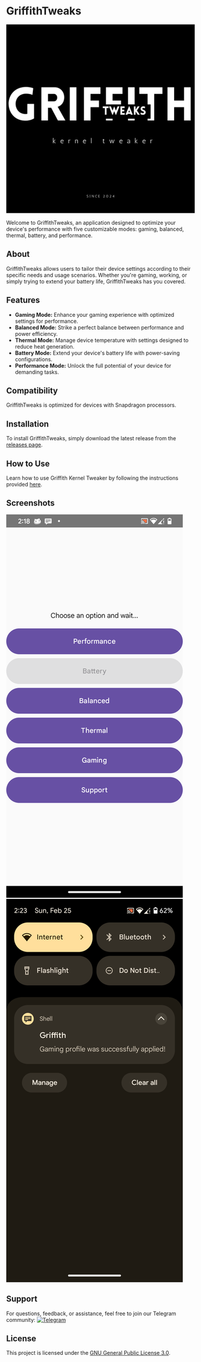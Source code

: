 # GriffithTweaks

![GriffithTweaks Logo](https://github.com/haxislancelot/GriffithTweaks/raw/main/nihil.png)

Welcome to GriffithTweaks, an application designed to optimize your device's performance with five customizable modes: gaming, balanced, thermal, battery, and performance.

## About

GriffithTweaks allows users to tailor their device settings according to their specific needs and usage scenarios. Whether you're gaming, working, or simply trying to extend your battery life, GriffithTweaks has you covered.

## Features

- **Gaming Mode:** Enhance your gaming experience with optimized settings for performance.
- **Balanced Mode:** Strike a perfect balance between performance and power efficiency.
- **Thermal Mode:** Manage device temperature with settings designed to reduce heat generation.
- **Battery Mode:** Extend your device's battery life with power-saving configurations.
- **Performance Mode:** Unlock the full potential of your device for demanding tasks.

## Compatibility

GriffithTweaks is optimized for devices with Snapdragon processors.

## Installation

To install GriffithTweaks, simply download the latest release from the [releases page](https://github.com/haxislancelot/GriffithTweaks/releases).

## How to Use

Learn how to use Griffith Kernel Tweaker by following the instructions provided [here](https://telegra.ph/How-to-use-Grittith-Kernel-Tweaker-02-18).

## Screenshots

![GriffithTweaks Screenshot 1](https://raw.githubusercontent.com/haxislancelot/GriffithTweaks/main/Screenshot_20240225-021843_Griffith.png)
![GriffithTweaks Screenshot 2](https://raw.githubusercontent.com/haxislancelot/GriffithTweaks/main/Screenshot_20240225-022301_Chrome.png)

## Support

For questions, feedback, or assistance, feel free to join our Telegram community:
[![Telegram](https://img.shields.io/badge/Join%20Us%20on-Telegram-blue)](https://t.me/nihilprojects)

## License

This project is licensed under the [GNU General Public License 3.0](https://www.gnu.org/licenses/gpl-3.0.en.html).
